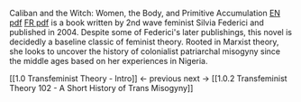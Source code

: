 Caliban and the Witch: Women, the Body, and Primitive Accumulation [EN pdf](https://files.libcom.org/files/Caliban%20and%20the%20Witch.pdf) [FR pdf](https://entremonde.net/IMG/pdf/18rupture-caliban-et-la-sorciere-web.pdf) is a book written by 2nd wave feminist Silvia Federici and published in 2004. Despite some of Federici's later publishings, this novel is decidedly a baseline classic of feminist theory. Rooted in Marxist theory, she looks to uncover the history of colonialist patriarchal misogyny since the middle ages based on her experiences in Nigeria.   


[[1.0 Transfeminist Theory - Intro]] ← previous
next → [[1.0.2 Transfeminist Theory 102 - A Short History of Trans Misogyny]]